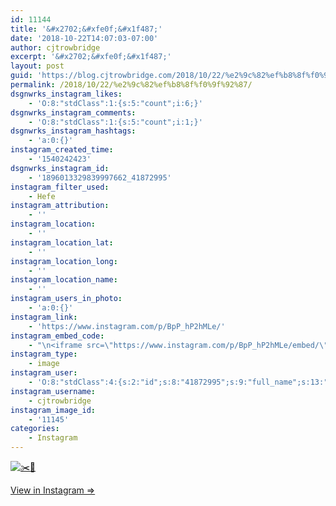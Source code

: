 ```yaml
---
id: 11144
title: '&#x2702;&#xfe0f;&#x1f487;'
date: '2018-10-22T14:07:03-07:00'
author: cjtrowbridge
excerpt: '&#x2702;&#xfe0f;&#x1f487;'
layout: post
guid: 'https://blog.cjtrowbridge.com/2018/10/22/%e2%9c%82%ef%b8%8f%f0%9f%92%87/'
permalink: /2018/10/22/%e2%9c%82%ef%b8%8f%f0%9f%92%87/
dsgnwrks_instagram_likes:
    - 'O:8:"stdClass":1:{s:5:"count";i:6;}'
dsgnwrks_instagram_comments:
    - 'O:8:"stdClass":1:{s:5:"count";i:1;}'
dsgnwrks_instagram_hashtags:
    - 'a:0:{}'
instagram_created_time:
    - '1540242423'
dsgnwrks_instagram_id:
    - '1896013329839997662_41872995'
instagram_filter_used:
    - Hefe
instagram_attribution:
    - ''
instagram_location:
    - ''
instagram_location_lat:
    - ''
instagram_location_long:
    - ''
instagram_location_name:
    - ''
instagram_users_in_photo:
    - 'a:0:{}'
instagram_link:
    - 'https://www.instagram.com/p/BpP_hP2hMLe/'
instagram_embed_code:
    - "\n<iframe src=\"https://www.instagram.com/p/BpP_hP2hMLe/embed/\" width=\"612\" height=\"710\" frameborder=\"0\" scrolling=\"no\" allowtransparency=\"true\" class=\"insta-image-embed\"></iframe>\n"
instagram_type:
    - image
instagram_user:
    - 'O:8:"stdClass":4:{s:2:"id";s:8:"41872995";s:9:"full_name";s:13:"CJ Trowbridge";s:15:"profile_picture";s:141:"https://scontent.cdninstagram.com/vp/f84f0a6bdeca4ac376593587c3ce821c/5C56ED1C/t51.2885-19/s150x150/13724650_1188772791164794_142557231_a.jpg";s:8:"username";s:12:"cjtrowbridge";}'
instagram_username:
    - cjtrowbridge
instagram_image_id:
    - '11145'
categories:
    - Instagram
---
```


[![✂️💇](https://blog.cjtrowbridge.com/wp-content/uploads/2018/10/1540242423-1-1.jpg)](https://www.instagram.com/p/BpP_hP2hMLe/)

[View in Instagram ⇒](https://www.instagram.com/p/BpP_hP2hMLe/)